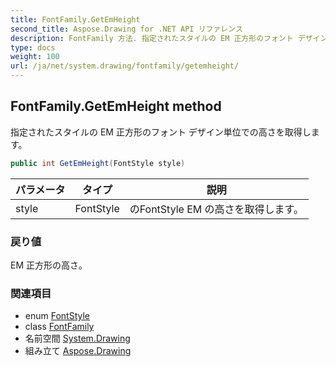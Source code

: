 ```yaml
---
title: FontFamily.GetEmHeight
second_title: Aspose.Drawing for .NET API リファレンス
description: FontFamily 方法. 指定されたスタイルの EM 正方形のフォント デザイン単位での高さを取得します
type: docs
weight: 100
url: /ja/net/system.drawing/fontfamily/getemheight/
---
```

## FontFamily.GetEmHeight method

指定されたスタイルの EM 正方形のフォント デザイン単位での高さを取得します。

```csharp
public int GetEmHeight(FontStyle style)
```

| パラメータ | タイプ | 説明 |
| --- | --- | --- |
| style | FontStyle | のFontStyle EM の高さを取得します。 |

### 戻り値

EM 正方形の高さ。

### 関連項目

* enum [FontStyle](../../fontstyle/)
* class [FontFamily](../)
* 名前空間 [System.Drawing](../../fontfamily/)
* 組み立て [Aspose.Drawing](../../../)


